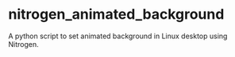 # nitrogen_animated_background
A python script to set animated background in Linux desktop using Nitrogen.
